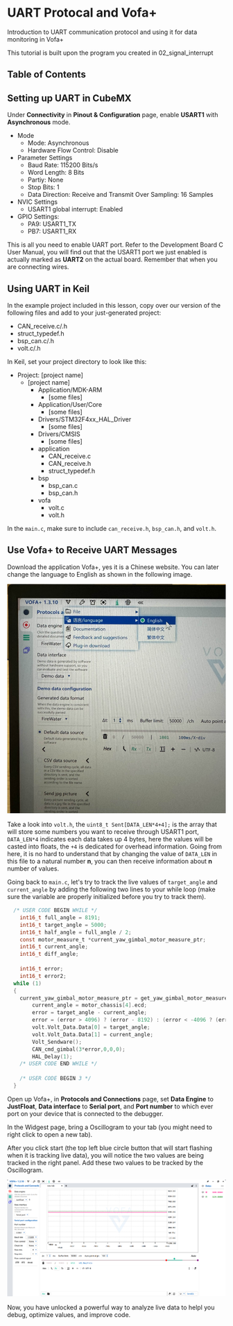 # UART Protocal and Vofa+
Introduction to UART communication protocol and using it for data monitoring in Vofa+

This tutorial is built upon the program you created in 02_signal_interrupt

## Table of Contents


## Setting up UART in CubeMX
Under **Connectivity** in **Pinout & Configuration** page, enable **USART1** with **Asynchronous** mode.

 - Mode
     - Mode: Asynchronous
	 - Hardware Flow Control: Disable
 - Parameter Settings
     - Baud Rate: 115200 Bits/s
	 - Word Length: 8 Bits
	 - Partiy: None
	 - Stop Bits: 1
	 - Data Direction: Receive and Transmit
	 Over Sampling: 16 Samples
 - NVIC Settings
     - USART1 global interrupt: Enabled
 - GPIO Settings:
     - PA9: USART1_TX
	 - PB7: USART1_RX

This is all you need to enable UART port. Refer to the Development Board C User Manual, you will find out that the USART1 port we just enabled is actually marked as **UART2** on the actual board. Remember that when you are connecting wires.

## Using UART in Keil
In the example project included in this lesson, copy over our version of the following files and add to your just-generated project:

 - CAN_receive.c/.h
 - struct_typedef.h
 - bsp_can.c/.h
 - volt.c/.h

In Keil, set your project directory to look like this:

 - Project: [project name]
     - [project name]
	     - Application/MDK-ARM
		     - [some files]
		 - Application/User/Core
		     - [some files]
		 - Drivers/STM32F4xx_HAL_Driver
		     - [some files]
		 - Drivers/CMSIS
		     - [some files]
		 - application
		     - CAN_receive.c
			 - CAN_receive.h
			 - struct_typedef.h
		 - bsp
		     - bsp_can.c
			 - bsp_can.h
		 - vofa
		     - volt.c
			 - volt.h

In the `main.c`, make sure to include `can_receive.h`, `bsp_can.h`, and `volt.h`.

## Use Vofa+ to Receive UART Messages
Download the application Vofa+, yes it is a Chinese website. You can later change the language to English as shown in the following image.

![Change language in Vofa+](images/vofa-language.jpg)

Take a look into `volt.h`, the `uint8_t Sent[DATA_LEN*4+4];` is the array that will store some numbers you want to receive through USART1 port, `DATA_LEN*4` indicates each data takes up 4 bytes, here the values will be casted into floats, the `+4` is dedicated for overhead information. Going from here, it is no hard to understand that by changing the value of `DATA_LEN` in this file to a natural number **n**, you can then receive information about **n** number of values.

Going back to `main.c`, let's try to track the live values of `target_angle` and `current_angle` by adding the following two lines to your while loop (make sure the variable are properly initialized before you try to track them).

```C
  /* USER CODE BEGIN WHILE */
	int16_t full_angle = 8191;
	int16_t target_angle = 5000;
	int16_t half_angle = full_angle / 2;
	const motor_measure_t *current_yaw_gimbal_motor_measure_ptr;
	int16_t current_angle;
	int16_t diff_angle;
	
	int16_t error;
	int16_t error2;
  while (1)
  {
    current_yaw_gimbal_motor_measure_ptr = get_yaw_gimbal_motor_measure_point();
		current_angle = motor_chassis[4].ecd;
		error = target_angle - current_angle;
		error = (error > 4096) ? (error - 8192) : (error < -4096 ? (error + 8192) : error);
		volt.Volt_Data.Data[0] = target_angle;
		volt.Volt_Data.Data[1] = current_angle;
		Volt_Sendware();
		CAN_cmd_gimbal(3*error,0,0,0);
		HAL_Delay(1);
    /* USER CODE END WHILE */

    /* USER CODE BEGIN 3 */
  }
```

Open up Vofa+, in **Protocols and Connections** page, set **Data Engine** to **JustFloat**, **Data interface** to **Serial port**, and **Port number** to which ever port on your device that is connected to the debugger.

In the Widgest page, bring a Oscillogram to your tab (you might need to right click to open a new tab).

After you click start (the top left blue circle button that will start flashing when it is tracking live data), you will notice the two values are being tracked in the right panel. Add these two values to be tracked by the Oscillogram.

![Vofa+ setup](images/vofa-setup.png)

Now, you have unlocked a powerful way to analyze live data to helpl you debug, optimize values, and improve code.